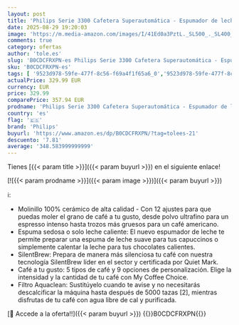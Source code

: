 ```yaml
---
layout: post
title: 'Philips Serie 3300 Cafetera Superautomática - Espumador de leche clásico  5 tipos de café personalizables  Extracción silenciosa SilentBrew  Display táctil. Cromo negro  EP3326/90 '
date: 2025-08-29 19:20:03
image: 'https://m.media-amazon.com/images/I/41Ed0a3PztL._SL500_._SL400_.jpg'
comments: true
category: ofertas
author: 'tole.es'
slug: 'B0CDCFRXPN-es Philips Serie 3300 Cafetera Superautomática - Espumador de...'
sku: 'B0CDCFRXPN-es'
tags: [ '9523d978-59fe-477f-8c56-f69a4f1f65a6_0','9523d978-59fe-477f-8c56-f69a4f1f65a6_1201','Arborist Merchandising Root','Cafeteras automáticas','GLLevelVersuni','Hogar y cocina','Máquinas cafeteras','Self Service','Special Features Stores','Utensilios para café y té','cafetera','philips','🇪🇸', ]
actualPrice: 329.99 EUR
currency: EUR
price: 329.99
comparePrice: 357.94 EUR
prodname: 'Philips Serie 3300 Cafetera Superautomática - Espumador de leche clásico  5 tipos de café personalizables  Extracción silenciosa SilentBrew  Display táctil. Cromo negro  EP3326/90 '
country: 'es'
flag: '🇪🇸'
brand: 'Philips'
buyurl: 'https://www.amazon.es/dp/B0CDCFRXPN/?tag=tolees-21'
descuento: '7.81'
average: '348.583999999999'
---
```


Tienes [{{< param title >}}]({{< param buyurl >}}) en el siguiente enlace!

[![{{< param prodname >}}]({{< param image >}})]({{< param buyurl >}})

ℹ️:

- Molinillo 100% cerámico de alta calidad - Con 12 ajustes para que puedas moler el grano de café a tu gusto, desde polvo ultrafino para un espresso intenso hasta trozos más gruesos para un café americano.
- Espuma sedosa o solo leche caliente: El nuevo espumador de leche te permite preparar una espuma de leche suave para tus capuccinos o simplemente calentar la leche para tus chocolates calientes.
- SilentBrew: Prepara de manera más silenciosa tu café con nuestra tecnología SilentBrew líder en el sector y certificada por Quiet Mark.
- Café a tu gusto: 5 tipos de café y 9 opciones de personalización. Elige la intensidad y la cantidad de tu café con My Coffee Choice.
- Filtro Aquaclean: Sustitúyelo cuando te avise y no necesitarás descalcificar la máquina hasta después de 5000 tazas [2], mientras disfrutas de tu café con agua libre de cal y purificada.

[🛒 Accede a la oferta!!]({{< param buyurl >}})
{{<world>}}B0CDCFRXPN{{</world>}}
